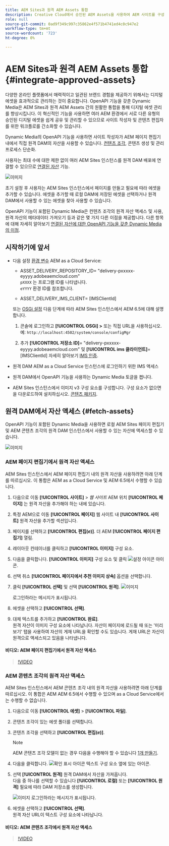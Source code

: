 ```yaml
---
title: AEM Sites과 원격 AEM Assets 통합
description: Creative Cloud에서 승인된 AEM Assets을 사용하여 AEM 사이트를 구성하고 연결하는 방법에 대해 알아봅니다.
role: null
source-git-commit: 0ad9f349c997c35862e4f571b4741ed4c0c947e2
workflow-type: tm+mt
source-wordcount: '723'
ht-degree: 0%

---
```



# AEM Sites과 원격 AEM Assets 통합  {#integrate-approved-assets}

다양한 온라인 플랫폼에서 매력적이고 일관된 브랜드 경험을 제공하기 위해서는 디지털 에셋을 효과적으로 관리하는 것이 중요합니다. OpenAPI 기능을 갖춘 Dynamic Media은 AEM Sites과 원격 AEM Assets 간의 원활한 통합을 통해 디지털 에셋 관리를 향상시킵니다. 이 혁신적인 기능을 사용하면 여러 AEM 환경에서 서로 다른 유형의 승인된 디지털 에셋을 쉽게 공유 및 관리할 수 있으므로 사이트 작성자 및 콘텐츠 편집자를 위한 워크플로를 간소화할 수 있습니다.

Dynamic Media의 OpenAPI 기능을 사용하면 사이트 작성자가 AEM 페이지 편집기 내에서 직접 원격 DAM의 자산을 사용할 수 있습니다. [컨텐츠 조각](https://experienceleague.adobe.com/docs/experience-manager-65/content/assets/content-fragments/content-fragments.html), 콘텐츠 생성 및 관리 프로세스 단순화.

사용자는 최대 수에 대한 제한 없이 여러 AEM Sites 인스턴스를 원격 DAM 배포에 연결할 수 있으므로 [연결된 자산](use-assets-across-connected-assets-instances.md) 기능.

![이미지](/help/assets/assets/connected-assets-rdam.png)

초기 설정 후 사용자는 AEM Sites 인스턴스에서 페이지를 만들고 필요에 따라 에셋을 추가할 수 있습니다. 에셋을 추가할 때 로컬 DAM에 저장된 에셋을 선택하거나 원격 DAM에서 사용할 수 있는 에셋을 찾아 사용할 수 있습니다.

OpenAPI 기능이 포함된 Dynamic Media은 컨텐츠 조각의 원격 자산 액세스 및 사용, 원격 자산의 메타데이터 가져오기 등과 같은 몇 가지 다른 이점을 제공합니다. 다른 항목에 대해 자세히 알아보기 [연결된 자산에 대한 OpenAPI 기능을 갖춘 Dynamic Media의 이점](/help/assets/new-dynamic-media-apis-faqs.md).

## 시작하기에 앞서

* 다음 설정 [환경 변수](/help/implementing/cloud-manager/environment-variables.md#add-variables) AEM as a Cloud Service:

   * ASSET_DELIVERY_REPOSITORY_ID= &quot;delivery-pxxxxx-eyyyy.adobeaemcloud.com&quot; <br>
     `pXXXX` 는 프로그램 ID를 나타냅니다. <br>
     `eYYYY` 환경 ID를 참조합니다.

   * ASSET_DELIVERY_IMS_CLIENT= [IMSClientId]

  또는 [OSGi 설정](https://experienceleague.adobe.com/docs/experience-manager-65/content/implementing/deploying/configuring/configuring-osgi.html) 다음 단계에 따라 AEM Sites 인스턴스에서 AEM 6.5에 대해 설명합니다.

   1. 콘솔에 로그인하고 **[!UICONTROL OSGi] >** 또는 직접 URL을 사용하십시오. 예: `http://localhost:4502/system/console/configMgr`

   1. 추가 **[!UICONTROL 저장소 ID]**= &quot;delivery-pxxxxx-eyyyy.adobeaemcloud.com&quot; 및 **[!UICONTROL ims 클라이언트]**= [IMSClientId]
자세히 알아보기 [IMS 인증](https://experienceleague.adobe.com/docs/experience-manager-65/content/security/ims-config-and-admin-console.html).

* 원격 DAM AEM as a Cloud Service 인스턴스에 로그인하기 위한 IMS 액세스

* 원격 DAM에서 OpenAPI 기능을 사용하는 Dynamic Media 토글을 켭니다.

* AEM Sites 인스턴스에서 이미지 v3 구성 요소를 구성합니다. 구성 요소가 없으면 을 다운로드하여 설치하십시오. [콘텐츠 패키지](https://github.com/adobe/aem-core-wcm-components/releases/tag/core.wcm.components.reactor-2.23.0).

## 원격 DAM에서 자산 액세스 {#fetch-assets}

OpenAPI 기능이 포함된 Dynamic Media을 사용하면 로컬 AEM Sites 페이지 편집기 및 AEM 콘텐츠 조각의 원격 DAM 인스턴스에서 사용할 수 있는 자산에 액세스할 수 있습니다.

![이미지](/help/assets/assets/open-APIs.png)

### AEM 페이지 편집기에서 원격 자산 액세스

AEM Sites 인스턴스에서 AEM 페이지 편집기 내의 원격 자산을 사용하려면 아래 단계를 따르십시오. 이 통합은 AEM as a Cloud Service 및 AEM 6.5에서 수행할 수 있습니다.

1. 다음으로 이동 **[!UICONTROL 사이트]** > _웹 사이트_ AEM 위치 **[!UICONTROL 페이지]** 는 원격 자산을 추가해야 하는 내에 있습니다.
1. 특정 AEM으로 이동 **[!UICONTROL 페이지]** 웹 사이트 내 **[!UICONTROL 사이트]** 원격 자산을 추가할 섹션입니다.
1. 페이지를 선택하고 **[!UICONTROL 편집(_e_)]**. 더 AEM **[!UICONTROL 페이지 편집기]** 열림.
1. 레이아웃 컨테이너를 클릭하고 **[!UICONTROL 이미지]** 구성 요소.
1. 다음을 클릭합니다. **[!UICONTROL 이미지]** 구성 요소 및 클릭 ![설정 아이콘](/help/assets/assets/do-not-localize/settings-icon.svg) 아이콘.
1. 선택 취소 **[!UICONTROL 페이지에서 추천 이미지 상속]** 옵션을 선택합니다.
1. 클릭 **[!UICONTROL 선택]** 및 선택 **[!UICONTROL 원격]**.
   ![이미지](/help/assets/assets/uncheck-inherit-option.jpg)

   로그인하라는 메시지가 표시됩니다.
1. 에셋을 선택하고 **[!UICONTROL 선택]**.
1. 대체 텍스트를 추가하고 **[!UICONTROL 완료]**.
   <br> 원격 자산이 이미지 구성 요소에 나타납니다. 자산이 페이지에 로드될 때 또는 &#39;미리 보기&#39; 탭을 사용하여 자산의 게재 URL을 확인할 수도 있습니다. 게재 URL은 자산이 원격으로 액세스되고 있음을 나타냅니다.

#### 비디오: AEM 페이지 편집기에서 원격 자산 액세스

>[!VIDEO](https://video.tv.adobe.com/v/3427666)

### AEM 콘텐츠 조각의 원격 자산 액세스

AEM Sites 인스턴스에서 AEM 콘텐츠 조각 내의 원격 자산을 사용하려면 아래 단계를 따르십시오. 이 통합은 AEM AEM 6.5에서 수행할 수 있으며 as a Cloud Service에서는 수행할 수 없습니다.

1. 다음으로 이동 **[!UICONTROL 에셋]** > **[!UICONTROL 파일]**.
1. 콘텐츠 조각이 있는 에셋 폴더를 선택합니다.
1. 콘텐츠 조각을 선택하고 **[!UICONTROL 편집(_e_)]**.

   >[!NOTE]
   >
   >AEM 콘텐츠 조각 모델이 없는 경우 다음을 수행해야 할 수 있습니다 [1개 만들기](https://experienceleague.adobe.com/docs/experience-manager-65/content/assets/content-fragments/content-fragments-models.html?lang=en).

1. 다음을 클릭합니다. ![확인 표시 아이콘](/help/assets/assets/do-not-localize/checkmark-icon.svg) 텍스트 구성 요소 옆에 있는 아이콘.
1. 선택 **[!UICONTROL 원격]** 원격 DAM에서 자산을 가져옵니다. <br>
다음 중 하나를 선택할 수 있습니다 **[!UICONTROL 로컬]** 또는 **[!UICONTROL 원격]** 필요에 따라 DAM 저장소를 생성합니다.

   ![이미지](/help/assets/assets/cf-pick.jpg)
로그인하라는 메시지가 표시됩니다.
1. 에셋을 선택하고 **[!UICONTROL 선택]**.
   <br> 원격 자산 URL이 텍스트 구성 요소에 나타납니다.

#### 비디오: AEM 콘텐츠 조각에서 원격 자산 액세스

>[!VIDEO](https://video.tv.adobe.com/v/3427667)
